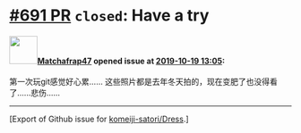 # [\#691 PR](https://github.com/komeiji-satori/Dress/pull/691) `closed`: Have a try

#### <img src="https://avatars.githubusercontent.com/u/44703500?v=4" width="50">[Matchafrap47](https://github.com/Matchafrap47) opened issue at [2019-10-19 13:05](https://github.com/komeiji-satori/Dress/pull/691):

第一次玩git感觉好心累......
这些照片都是去年冬天拍的，现在变肥了也没得看了......悲伤......




-------------------------------------------------------------------------------



[Export of Github issue for [komeiji-satori/Dress](https://github.com/komeiji-satori/Dress).]

